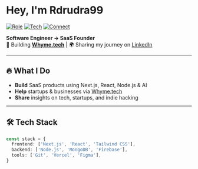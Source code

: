 # Hey, I'm Rdrudra99

[![Role](https://img.shields.io/badge/Role-SaaS%20Founder-000000?style=for-the-badge&logoColor=white)](https://whyme.tech)
[![Tech](https://img.shields.io/badge/TechStack-Next.js%20%7C%20React%20%7C%20AI-000000?style=for-the-badge&logoColor=white)](https://whyme.tech)
[![Connect](https://img.shields.io/badge/Connect-LinkedIn-000000?style=for-the-badge&logo=linkedin&logoColor=white)](https://linkedin.com/in/rdrudra99)

**Software Engineer → SaaS Founder**  
🚀 Building [**Whyme.tech**](https://whyme.tech) | 🌍 Sharing my journey on [LinkedIn](https://linkedin.com/in/rdrudra99)

---

## 🔥 What I Do
- **Build** SaaS products using Next.js, React, Node.js & AI
- **Help** startups & businesses via [Whyme.tech](https://whyme.tech)
- **Share** insights on tech, startups, and indie hacking

---

## 🛠 Tech Stack

```ts
const stack = {
  frontend: ['Next.js', 'React', 'Tailwind CSS'],
  backend: ['Node.js', 'MongoDB', 'Firebase'],
  tools: ['Git', 'Vercel', 'Figma'],
}
